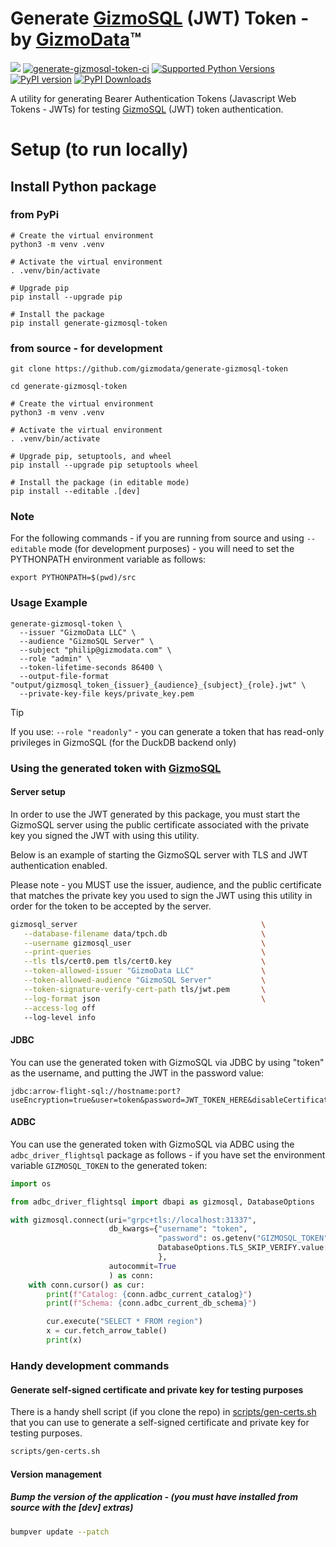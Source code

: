 # Generate [GizmoSQL](https://gizmodata.com/gizmosql) (JWT) Token - by [GizmoData](https://gizmodata.com)™

[<img src="https://img.shields.io/badge/GitHub-gizmodata%2Fgenerate--gizmosql--token-blue.svg?logo=Github">](https://github.com/gizmodata/generate-gizmosql-token)
[![generate-gizmosql-token-ci](https://github.com/gizmodata/generate-gizmosql-token/actions/workflows/ci.yml/badge.svg)](https://github.com/gizmodata/generate-gizmosql-token/actions/workflows/ci.yml)
[![Supported Python Versions](https://img.shields.io/pypi/pyversions/generate-gizmosql-token)](https://pypi.org/project/generate-gizmosql-token/)
[![PyPI version](https://badge.fury.io/py/generate-gizmosql-token.svg)](https://badge.fury.io/py/generate-gizmosql-token)
[![PyPI Downloads](https://img.shields.io/pypi/dm/generate-gizmosql-token.svg)](https://pypi.org/project/generate-gizmosql-token/)

A utility for generating Bearer Authentication Tokens (Javascript Web Tokens - JWTs) for testing [GizmoSQL](https://github.com/gizmodata/gizmosql) (JWT) token authentication.

# Setup (to run locally)

## Install Python package
### from PyPi
```shell
# Create the virtual environment
python3 -m venv .venv

# Activate the virtual environment
. .venv/bin/activate

# Upgrade pip
pip install --upgrade pip

# Install the package
pip install generate-gizmosql-token
```

### from source - for development
```shell
git clone https://github.com/gizmodata/generate-gizmosql-token

cd generate-gizmosql-token

# Create the virtual environment
python3 -m venv .venv

# Activate the virtual environment
. .venv/bin/activate

# Upgrade pip, setuptools, and wheel
pip install --upgrade pip setuptools wheel

# Install the package (in editable mode)
pip install --editable .[dev]
```

### Note
For the following commands - if you are running from source and using `--editable` mode (for development purposes) - you will need to set the PYTHONPATH environment variable as follows:
```shell
export PYTHONPATH=$(pwd)/src
```

### Usage Example
```shell
generate-gizmosql-token \
  --issuer "GizmoData LLC" \
  --audience "GizmoSQL Server" \
  --subject "philip@gizmodata.com" \
  --role "admin" \
  --token-lifetime-seconds 86400 \
  --output-file-format "output/gizmosql_token_{issuer}_{audience}_{subject}_{role}.jwt" \
  --private-key-file keys/private_key.pem
```

> [!TIP]
> If you use: `--role "readonly"` - you can generate a token that has read-only privileges in GizmoSQL (for the DuckDB backend only)

### Using the generated token with [GizmoSQL](https://github.com/gizmodata/gizmosql)

#### Server setup
In order to use the JWT generated by this package, you must start the GizmoSQL server using the public certificate associated with the private key you signed the JWT with using this utility.

Below is an example of starting the GizmoSQL server with TLS and JWT authentication enabled.

Please note - you MUST use the issuer, audience, and the public certificate that matches the private key you used to sign the JWT using this utility in order for the token to be accepted by the server.
```bash
gizmosql_server                                         \
   --database-filename data/tpch.db                     \
   --username gizmosql_user                             \
   --print-queries                                      \
   --tls tls/cert0.pem tls/cert0.key                    \
   --token-allowed-issuer "GizmoData LLC"               \
   --token-allowed-audience "GizmoSQL Server"           \
   --token-signature-verify-cert-path tls/jwt.pem       \
   --log-format json                                    \
   --access-log off
   --log-level info
```

#### JDBC
You can use the generated token with GizmoSQL via JDBC by using "token" as the username, and putting the JWT in the password value:
```text
jdbc:arrow-flight-sql://hostname:port?useEncryption=true&user=token&password=JWT_TOKEN_HERE&disableCertificateVerification=true
```

#### ADBC
You can use the generated token with GizmoSQL via ADBC using the `adbc_driver_flightsql` package as follows - if you have set the environment variable `GIZMOSQL_TOKEN` to the generated token:
```python
import os

from adbc_driver_flightsql import dbapi as gizmosql, DatabaseOptions

with gizmosql.connect(uri="grpc+tls://localhost:31337",
                      db_kwargs={"username": "token",
                                 "password": os.getenv("GIZMOSQL_TOKEN", "BAD TOKEN!"),
                                 DatabaseOptions.TLS_SKIP_VERIFY.value: "true",
                                 },
                      autocommit=True
                      ) as conn:
    with conn.cursor() as cur:
        print(f"Catalog: {conn.adbc_current_catalog}")
        print(f"Schema: {conn.adbc_current_db_schema}")

        cur.execute("SELECT * FROM region")
        x = cur.fetch_arrow_table()
        print(x)
```

### Handy development commands
#### Generate self-signed certificate and private key for testing purposes
There is a handy shell script (if you clone the repo) in [scripts/gen-certs.sh](scripts/gen-certs.sh) that you can use to generate a self-signed certificate and private key for testing purposes.   
```bash
scripts/gen-certs.sh
```

#### Version management

##### Bump the version of the application - (you must have installed from source with the [dev] extras)
```bash
bumpver update --patch
```
